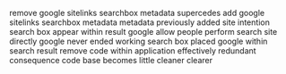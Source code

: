 remove google sitelinks searchbox metadata supercedes add google sitelinks searchbox metadata metadata previously added site intention search box appear within result google allow people perform search site directly google never ended working search box placed google within search result remove code within application effectively redundant consequence code base becomes little cleaner clearer